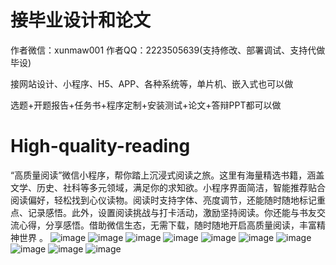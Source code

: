 # 接毕业设计和论文
作者微信：xunmaw001  作者QQ：2223505639(支持修改、部署调试、支持代做毕设)

接网站设计、小程序、H5、APP、各种系统等，单片机、嵌入式也可以做

选题+开题报告+任务书+程序定制+安装测试+论文+答辩PPT都可以做
# High-quality-reading
“高质量阅读”微信小程序，帮你踏上沉浸式阅读之旅。这里有海量精选书籍，涵盖文学、历史、社科等多元领域，满足你的求知欲。小程序界面简洁，智能推荐贴合阅读偏好，轻松找到心仪读物。阅读时支持字体、亮度调节，还能随时随地标记重点、记录感悟。此外，设置阅读挑战与打卡活动，激励坚持阅读。你还能与书友交流心得，分享感悟。借助微信生态，无需下载，随时随地开启高质量阅读，丰富精神世界 。
![image](https://github.com/user-attachments/assets/ea91231c-d7ac-4cdc-b897-b7539d4d46db)
![image](https://github.com/user-attachments/assets/ba042430-ef41-44be-9d83-0d28734f00bb)
![image](https://github.com/user-attachments/assets/8006059a-650d-48a1-b24b-dff49259e51b)
![image](https://github.com/user-attachments/assets/b6bbad97-37a4-4a6d-b161-5b69cbb8736a)
![image](https://github.com/user-attachments/assets/f4c0babe-cc7a-4701-8589-4396e3dcf68c)
![image](https://github.com/user-attachments/assets/313f6700-bcf4-4061-a4c7-3ec7c7d42947)
![image](https://github.com/user-attachments/assets/12d997f8-f053-432f-937d-b626184903d1)
![image](https://github.com/user-attachments/assets/f22d3165-a8fa-401a-9921-1ab3e81d99a9)
![image](https://github.com/user-attachments/assets/98eb0dde-7a54-48f6-8c82-b4a5f91a5964)
![image](https://github.com/user-attachments/assets/cc565211-5d0e-47d2-8778-30d87c3e1e57)
